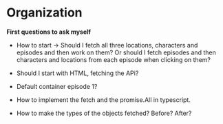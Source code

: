 # Organization

**First questions to ask myself**

* How to start -> Should I fetch all three locations, characters and episodes and then work on them?
Or should I fetch episodes and then characters and locations from each episode when clicking on them?

* Should I start with HTML, fetching the APi? 

* Default container episode 1? 

* How to implement the fetch and the promise.All in typescript. 

* How to make the types of the objects fetched? Before? After?